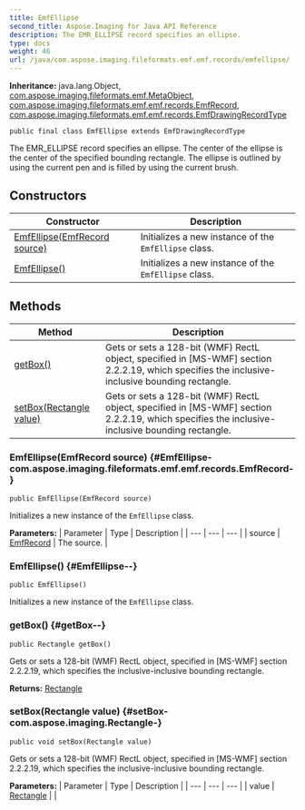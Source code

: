 ```yaml
---
title: EmfEllipse
second_title: Aspose.Imaging for Java API Reference
description: The EMR_ELLIPSE record specifies an ellipse.
type: docs
weight: 46
url: /java/com.aspose.imaging.fileformats.emf.emf.records/emfellipse/
---
```

**Inheritance:**
java.lang.Object, [com.aspose.imaging.fileformats.emf.MetaObject](../../com.aspose.imaging.fileformats.emf/metaobject), [com.aspose.imaging.fileformats.emf.emf.records.EmfRecord](../../com.aspose.imaging.fileformats.emf.emf.records/emfrecord), [com.aspose.imaging.fileformats.emf.emf.records.EmfDrawingRecordType](../../com.aspose.imaging.fileformats.emf.emf.records/emfdrawingrecordtype)
```
public final class EmfEllipse extends EmfDrawingRecordType
```

The EMR\_ELLIPSE record specifies an ellipse. The center of the ellipse is the center of the specified bounding rectangle. The ellipse is outlined by using the current pen and is filled by using the current brush.
## Constructors

| Constructor | Description |
| --- | --- |
| [EmfEllipse(EmfRecord source)](#EmfEllipse-com.aspose.imaging.fileformats.emf.emf.records.EmfRecord-) | Initializes a new instance of the `EmfEllipse` class. |
| [EmfEllipse()](#EmfEllipse--) | Initializes a new instance of the `EmfEllipse` class. |
## Methods

| Method | Description |
| --- | --- |
| [getBox()](#getBox--) | Gets or sets a 128-bit (WMF) RectL object, specified in [MS-WMF] section 2.2.2.19, which specifies the inclusive-inclusive bounding rectangle. |
| [setBox(Rectangle value)](#setBox-com.aspose.imaging.Rectangle-) | Gets or sets a 128-bit (WMF) RectL object, specified in [MS-WMF] section 2.2.2.19, which specifies the inclusive-inclusive bounding rectangle. |
### EmfEllipse(EmfRecord source) {#EmfEllipse-com.aspose.imaging.fileformats.emf.emf.records.EmfRecord-}
```
public EmfEllipse(EmfRecord source)
```


Initializes a new instance of the `EmfEllipse` class.

**Parameters:**
| Parameter | Type | Description |
| --- | --- | --- |
| source | [EmfRecord](../../com.aspose.imaging.fileformats.emf.emf.records/emfrecord) | The source. |

### EmfEllipse() {#EmfEllipse--}
```
public EmfEllipse()
```


Initializes a new instance of the `EmfEllipse` class.

### getBox() {#getBox--}
```
public Rectangle getBox()
```


Gets or sets a 128-bit (WMF) RectL object, specified in [MS-WMF] section 2.2.2.19, which specifies the inclusive-inclusive bounding rectangle.

**Returns:**
[Rectangle](../../com.aspose.imaging/rectangle)
### setBox(Rectangle value) {#setBox-com.aspose.imaging.Rectangle-}
```
public void setBox(Rectangle value)
```


Gets or sets a 128-bit (WMF) RectL object, specified in [MS-WMF] section 2.2.2.19, which specifies the inclusive-inclusive bounding rectangle.

**Parameters:**
| Parameter | Type | Description |
| --- | --- | --- |
| value | [Rectangle](../../com.aspose.imaging/rectangle) |  |

